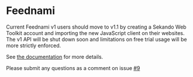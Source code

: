 # Feednami

Current Feednami v1 users should move to v1.1 by creating a Sekando Web Toolkit account and importing the new JavaScript client on their websites. The v1 API will be shut down soon and limitations on free trial usage will be more strictly enforced.

See [the documentation](https://toolkit.sekando.com/docs/en/feednami) for more details.

Please submit any questions as a comment on issue [#9](https://github.com/sekando/feednami-client/issues/9)
